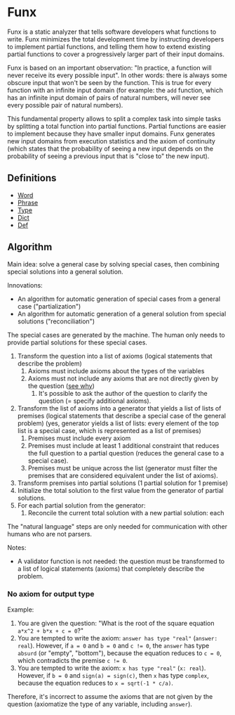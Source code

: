 # Funx

Funx is a static analyzer that tells software developers what functions to write. Funx minimizes the total development time by instructing developers to implement partial functions, and telling them how to extend existing partial functions to cover a progressively larger part of their input domains.

Funx is based on an important observation: "In practice, a function will never receive its every possible input". In other words: there is always some obscure input that won't be seen by the function. This is true for every function with an infinite input domain (for example: the `add` function, which has an infinite input domain of pairs of natural numbers, will never see every possible pair of natural numbers).

This fundamental property allows to split a complex task into simple tasks by splitting a total function into partial functions. Partial functions are easier to implement because they have smaller input domains. Funx generates new input domains from execution statistics and the axiom of continuity (which states that the probability of seeing a new input depends on the probability of seeing a previous input that is "close to" the new input).

## Definitions

* [Word](definitions/Word.md)
* [Phrase](definitions/Phrase.md)
* [Type](definitions/Type.md)
* [Dict](definitions/Dict.md)
* [Def](definitions/Def.md)

## Algorithm

Main idea: solve a general case by solving special cases, then combining special solutions into a general solution.

Innovations:

- An algorithm for automatic generation of special cases from a general case ("partialization")
- An algorithm for automatic generation of a general solution from special solutions ("reconciliation")

The special cases are generated by the machine. The human only needs to provide partial solutions for these special cases.

1. Transform the question into a list of axioms (logical statements that describe the problem)
    1. Axioms must include axioms about the types of the variables
    2. Axioms must not include any axioms that are not directly given by the question ([see why](#no-axiom-for-output-type))
        1. It's possible to ask the author of the question to clarify the question (= specify additional axioms).
2. Transform the list of axioms into a generator that yields a list of lists of premises (logical statements that describe a special case of the general problem) (yes, generator yields a list of lists: every element of the top list is a special case, which is represented as a list of premises)
    1. Premises must include every axiom
    2. Premises must include at least 1 additional constraint that reduces the full question to a partial question (reduces the general case to a special case).
    3. Premises must be unique across the list (generator must filter the premises that are considered equivalent under the list of axioms).
3. Transform premises into partial solutions (1 partial solution for 1 premise)
4. Initialize the total solution to the first value from the generator of partial solutions.
5. For each partial solution from the generator:
    1. Reconcile the current total solution with a new partial solution: each

The "natural language" steps are only needed for communication with other humans who are not parsers.

Notes:

* A validator function is not needed: the question must be transformed to a list of logical statements (axioms) that completely describe the problem.

### No axiom for output type

Example:
1. You are given the question: "What is the root of the square equation `a*x^2 + b*x + c = 0`?"
2. You are tempted to write the axiom: `answer has type "real"` (`answer: real`). However, if `a = 0` and `b = 0` and `c != 0`, the `answer` has type `absurd` (or "empty", "bottom"), because the equation reduces to `c = 0`, which contradicts the premise `c != 0`.
3. You are tempted to write the axiom: `x has type "real"` (`x: real`). However, if `b = 0` and `sign(a) = sign(c)`, then `x` has type `complex`, because the equation reduces to `x = sqrt(-1 * c/a)`.

Therefore, it's incorrect to assume the axioms that are not given by the question (axiomatize the type of any variable, including `answer`).
